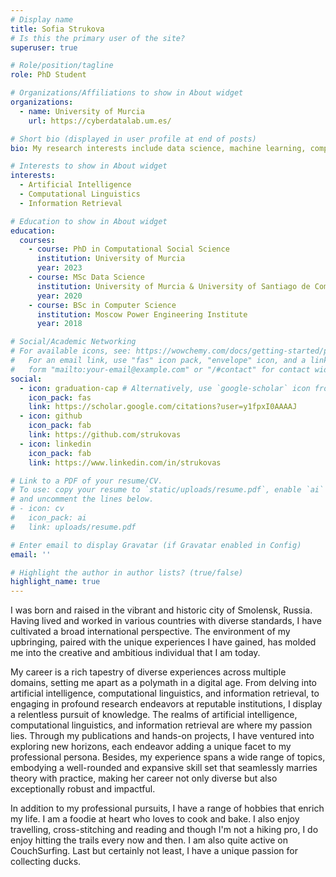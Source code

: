 ```yaml
---
# Display name
title: Sofia Strukova
# Is this the primary user of the site?
superuser: true

# Role/position/tagline
role: PhD Student

# Organizations/Affiliations to show in About widget
organizations:
  - name: University of Murcia
    url: https://cyberdatalab.um.es/

# Short bio (displayed in user profile at end of posts)
bio: My research interests include data science, machine learning, computational social science and learning analytics.

# Interests to show in About widget
interests:
  - Artificial Intelligence
  - Computational Linguistics
  - Information Retrieval

# Education to show in About widget
education:
  courses:
    - course: PhD in Computational Social Science
      institution: University of Murcia
      year: 2023
    - course: MSc Data Science
      institution: University of Murcia & University of Santiago de Compostela
      year: 2020
    - course: BSc in Computer Science
      institution: Moscow Power Engineering Institute
      year: 2018

# Social/Academic Networking
# For available icons, see: https://wowchemy.com/docs/getting-started/page-builder/#icons
#   For an email link, use "fas" icon pack, "envelope" icon, and a link in the
#   form "mailto:your-email@example.com" or "/#contact" for contact widget.
social:
  - icon: graduation-cap # Alternatively, use `google-scholar` icon from `ai` icon pack
    icon_pack: fas
    link: https://scholar.google.com/citations?user=y1fpxI0AAAAJ
  - icon: github
    icon_pack: fab
    link: https://github.com/strukovas
  - icon: linkedin
    icon_pack: fab
    link: https://www.linkedin.com/in/strukovas

# Link to a PDF of your resume/CV.
# To use: copy your resume to `static/uploads/resume.pdf`, enable `ai` icons in `params.toml`,
# and uncomment the lines below.
# - icon: cv
#   icon_pack: ai
#   link: uploads/resume.pdf

# Enter email to display Gravatar (if Gravatar enabled in Config)
email: ''

# Highlight the author in author lists? (true/false)
highlight_name: true
---
```


I was born and raised in the vibrant and historic city of Smolensk, Russia. Having lived and worked in various countries with diverse standards, I have cultivated a broad international perspective. The environment of my upbringing, paired with the unique experiences I have gained, has molded me into the creative and ambitious individual that I am today.

My career is a rich tapestry of diverse experiences across multiple domains, setting me apart as a polymath in a digital age. From delving into artificial intelligence, computational linguistics, and information retrieval, to engaging in profound research endeavors at reputable institutions, I display a relentless pursuit of knowledge. The realms of artificial intelligence, computational linguistics, and information retrieval are where my passion lies. Through my publications and hands-on projects, I have ventured into exploring new horizons, each endeavor adding a unique facet to my professional persona. Besides, my experience spans a wide range of topics, embodying a well-rounded and expansive skill set that seamlessly marries theory with practice, making her career not only diverse but also exceptionally robust and impactful.

In addition to my professional pursuits, I have a range of hobbies that enrich my life. I am a foodie at heart who loves to cook and bake. I also enjoy travelling, cross-stitching and reading and though I'm not a hiking pro, I do enjoy hitting the trails every now and then. I am also quite active on CouchSurfing. Last but certainly not least, I have a unique passion for collecting ducks.